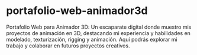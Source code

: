 # portafolio-web-animador3d
Portafolio Web para Animador 3D:  Un escaparate digital donde muestro mis proyectos de animación en 3D, destacando mi experiencia y habilidades en modelado, texturización, rigging y animación. Aquí podrás explorar mi trabajo y colaborar en futuros proyectos creativos.